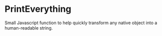 # PrintEverything
Small Javascript function to help quickly transform any native object into a human-readable string.
